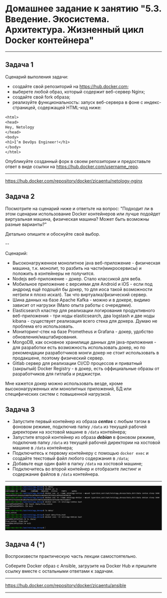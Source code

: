 
# Домашнее задание к занятию "5.3. Введение. Экосистема. Архитектура. Жизненный цикл Docker контейнера"

---

## Задача 1

Сценарий выполения задачи:

- создайте свой репозиторий на https://hub.docker.com;
- выберете любой образ, который содержит веб-сервер Nginx;
- создайте свой fork образа;
- реализуйте функциональность:
запуск веб-сервера в фоне с индекс-страницей, содержащей HTML-код ниже:
```
<html>
<head>
Hey, Netology
</head>
<body>
<h1>I’m DevOps Engineer!</h1>
</body>
</html>
```
Опубликуйте созданный форк в своем репозитории и предоставьте ответ в виде ссылки на https://hub.docker.com/username_repo.

---

https://hub.docker.com/repository/docker/zicaentu/netology-nginx

## Задача 2

Посмотрите на сценарий ниже и ответьте на вопрос:
"Подходит ли в этом сценарии использование Docker контейнеров или лучше подойдет виртуальная машина, физическая машина? Может быть возможны разные варианты?"

Детально опишите и обоснуйте свой выбор.

--

Сценарий:

- Высоконагруженное монолитное java веб-приложение - физическая машина, т.к. монолит, то разбить на части(микросервисы) и положить в контейнеры не получится.
- Nodejs веб-приложение - докер. Стало классикой для веба.
- Мобильное приложение c версиями для Android и iOS - если под андроид ещё подошёл бы докер, то для иоса такой возможности нет(или я плохо искал). Так что виртуалка/физический сервер.
- Шина данных на базе Apache Kafka - можно и в докере, видимо зависит от нагрузки (Мало опыта работы с очередями).
- Elasticsearch кластер для реализации логирования продуктивного веб-приложения - три ноды elasticsearch, два logstash и две ноды kibana - существует реализация всего стека для докера. Думаю не проблема его использовать.
- Мониторинг-стек на базе Prometheus и Grafana - докер, удобство обновления/маштабирования.
- MongoDB, как основное хранилище данных для java-приложения - для разработки есть возможность использовать докер, но по рекомендации разработчиков монги докер не стоит использовать в продакшене, поэтому физический сервер.
- Gitlab сервер для реализации CI/CD процессов и приватный (закрытый) Docker Registry - в докер, есть оффициальные образы от разработчиков для гитлаба и реджистри. 

Мне кажется докер можно использовать везде, кроме высоконагруженных или монолитных приложений, БД или специфических систем с повышенной нагрузкой.

## Задача 3

- Запустите первый контейнер из образа ***centos*** c любым тэгом в фоновом режиме, подключив папку ```/data``` из текущей рабочей директории на хостовой машине в ```/data``` контейнера;
- Запустите второй контейнер из образа ***debian*** в фоновом режиме, подключив папку ```/data``` из текущей рабочей директории на хостовой машине в ```/data``` контейнера;
- Подключитесь к первому контейнеру с помощью ```docker exec``` и создайте текстовый файл любого содержания в ```/data```;
- Добавьте еще один файл в папку ```/data``` на хостовой машине;
- Подключитесь во второй контейнер и отобразите листинг и содержание файлов в ```/data``` контейнера.

---

![pic1](https://github.com/arhipovea/devops-netology/blob/main/05_03/pic.png)

## Задача 4 (*)

Воспроизвести практическую часть лекции самостоятельно.

Соберите Docker образ с Ansible, загрузите на Docker Hub и пришлите ссылку вместе с остальными ответами к задачам.

---

https://hub.docker.com/repository/docker/zicaentu/ansible

---
